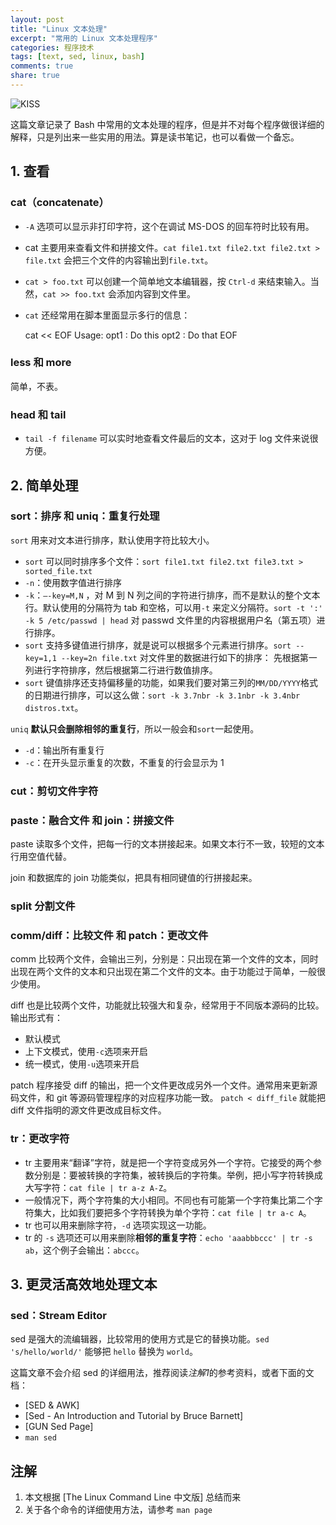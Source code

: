 ```yaml
---
layout: post
title: "Linux 文本处理"
excerpt: "常用的 Linux 文本处理程序"
categories: 程序技术 
tags: [text, sed, linux, bash]
comments: true
share: true
---
```


![KISS](http://www.faqs.org/docs/artu/graphics/kiss.png)

这篇文章记录了 Bash 中常用的文本处理的程序，但是并不对每个程序做很详细的解释，只是列出来一些实用的用法。算是读书笔记，也可以看做一个备忘。

## 1. 查看

### cat（concatenate）

+ `-A` 选项可以显示非打印字符，这个在调试 MS-DOS 的回车符时比较有用。
+ cat 主要用来查看文件和拼接文件。`cat file1.txt file2.txt file2.txt > file.txt` 会把三个文件的内容输出到`file.txt`。
+ `cat > foo.txt` 可以创建一个简单地文本编辑器，按 `Ctrl-d` 来结束输入。当然，`cat >> foo.txt` 会添加内容到文件里。
+ `cat` 还经常用在脚本里面显示多行的信息：

    cat << EOF
    Usage:
     opt1 : Do this
     opt2 : Do that
    EOF

### less 和 more

简单，不表。

### head 和 tail
+ `tail -f filename` 可以实时地查看文件最后的文本，这对于 log 文件来说很方便。

## 2. 简单处理

### sort：排序 和 uniq：重复行处理

`sort` 用来对文本进行排序，默认使用字符比较大小。

+ `sort` 可以同时排序多个文件：`sort file1.txt file2.txt file3.txt > sorted_file.txt`
+ `-n`：使用数字值进行排序
+ `-k`：`—-key=M,N` ，对 M 到 N 列之间的字符进行排序，而不是默认的整个文本行。默认使用的分隔符为 tab 和空格，可以用`-t` 来定义分隔符。`sort -t ':' -k 5 /etc/passwd | head` 对 passwd 文件里的内容根据用户名（第五项）进行排序。
+ `sort` 支持多键值进行排序，就是说可以根据多个元素进行排序。`sort --key=1,1 --key=2n file.txt` 对文件里的数据进行如下的排序： 先根据第一列进行字符排序，然后根据第二行进行数值排序。
+ `sort` 键值排序还支持偏移量的功能，如果我们要对第三列的`MM/DD/YYYY`格式的日期进行排序，可以这么做：`sort -k 3.7nbr -k 3.1nbr -k 3.4nbr distros.txt`。


`uniq` **默认只会删除相邻的重复行**，所以一般会和`sort`一起使用。
+ `-d`：输出所有重复行
+ `-c`：在开头显示重复的次数，不重复的行会显示为 1

### cut：剪切文件字符

### paste：融合文件 和 join：拼接文件

paste 读取多个文件，把每一行的文本拼接起来。如果文本行不一致，较短的文本行用空值代替。

join 和数据库的 join 功能类似，把具有相同键值的行拼接起来。

### split 分割文件

### comm/diff：比较文件 和 patch：更改文件
comm 比较两个文件，会输出三列，分别是：只出现在第一个文件的文本，同时出现在两个文件的文本和只出现在第二个文件的文本。由于功能过于简单，一般很少使用。

diff 也是比较两个文件，功能就比较强大和复杂，经常用于不同版本源码的比较。输出形式有：

+ 默认模式
+ 上下文模式，使用`-c`选项来开启
+ 统一模式，使用`-u`选项来开启

patch 程序接受 diff 的输出，把一个文件更改成另外一个文件。通常用来更新源码文件，和 git 等源码管理程序的对应程序功能一致。
`patch < diff_file` 就能把 diff 文件指明的源文件更改成目标文件。

### tr：更改字符

+ tr 主要用来“翻译”字符，就是把一个字符变成另外一个字符。它接受的两个参数分别是：要被转换的字符集，被转换后的字符集。举例，把小写字符转换成大写字符：`cat file | tr a-z A-Z`。
+ 一般情况下，两个字符集的大小相同。不同也有可能第一个字符集比第二个字符集大，比如我们要把多个字符转换为单个字符：`cat file | tr a-c A`。
+ tr 也可以用来删除字符，`-d` 选项实现这一功能。
+ tr 的 `-s` 选项还可以用来删除**相邻的重复字符**：`echo 'aaabbbccc' | tr -s ab`，这个例子会输出：`abccc`。

## 3. 更灵活高效地处理文本

### sed：Stream Editor 
sed 是强大的流编辑器，比较常用的使用方式是它的替换功能。`sed 's/hello/world/'` 能够把 `hello` 替换为 `world`。

这篇文章不会介绍 sed 的详细用法，推荐阅读*注解1*的参考资料，或者下面的文档：
+ [SED & AWK]
+ [Sed - An Introduction and Tutorial by Bruce Barnett]
+ [GUN Sed Page]
+ `man sed` 

## 注解
1. 本文根据 [The Linux Command Line 中文版] 总结而来
2. 关于各个命令的详细使用方法，请参考 `man page`
